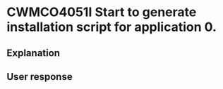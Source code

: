 # CWMCO4051I Start to generate installation script for application 0.

## Explanation

## User response